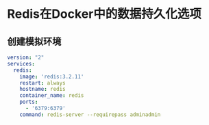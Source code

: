 # Redis在Docker中的数据持久化选项

## 创建模拟环境

````yaml
version: "2"
services:
  redis:
    image: 'redis:3.2.11'
    restart: always
    hostname: redis
    container_name: redis
    ports:
      - '6379:6379'
    command: redis-server --requirepass adminadmin
````

## 













